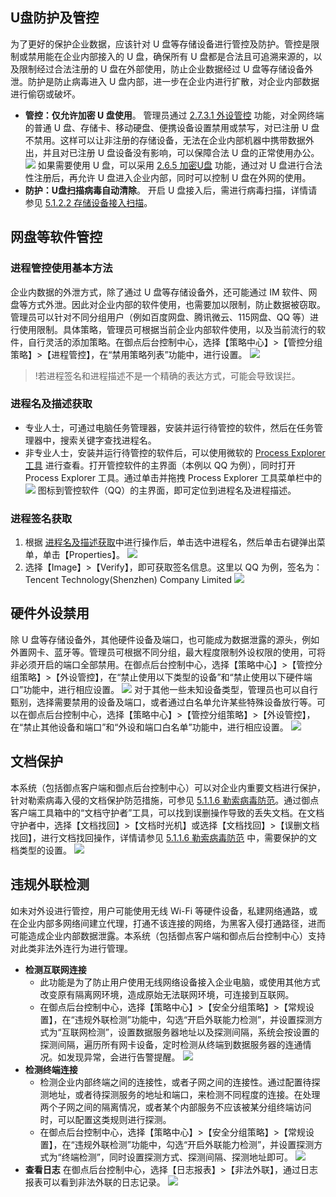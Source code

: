 ## U盘防护及管控
为了更好的保护企业数据，应该针对 U 盘等存储设备进行管控及防护。管控是限制或禁用能在企业内部接入的 U 盘，确保所有 U 盘都是合法且可追溯来源的，以及限制经过合法注册的 U 盘在外部使用，防止企业数据经过 U 盘等存储设备外泄。防护是防止病毒进入 U 盘内部，进一步在企业内进行扩散，对企业内部数据进行偷窃或破坏。
- **管控：仅允许加密 U 盘使用**。
管理员通过 [2.7.3.1 外设管控](#2.7.3.1-外设管控) 功能，对全网终端的普通 U 盘、存储卡、移动硬盘、便携设备设置禁用或禁写，对已注册 U 盘不禁用。这样可以让非注册的存储设备，无法在企业内部机器中携带数据外出，并且对已注册 U 盘设备没有影响，可以保障合法 U 盘的正常使用办公。
![](https://main.qcloudimg.com/raw/577273ad9829eaa32f1156226172a104.png)
如果需要使用 U 盘，可以采用 [2.6.5 加密U盘](#2.6.5-加密U盘) 功能，通过对 U 盘进行合法性注册后，再允许 U 盘进入企业内部，同时可以控制 U 盘在外网的使用。
- **防护：U盘扫描病毒自动清除**。
开启 U 盘接入后，需进行病毒扫描，详情请参见 [5.1.2.2 存储设备接入扫描](#5.1.2.2-存储设备接入扫描)。

## 网盘等软件管控

### 进程管控使用基本方法
企业内数据的外泄方式，除了通过 U 盘等存储设备外，还可能通过 IM 软件、网盘等方式外泄。因此对企业内部的软件使用，也需要加以限制，防止数据被窃取。
管理员可以针对不同分组用户（例如百度网盘、腾讯微云、115网盘、QQ 等）进行使用限制。具体策略，管理员可根据当前企业内部软件使用，以及当前流行的软件，自行灵活的添加策略。在御点后台控制中心，选择【策略中心】>【管控分组策略】>【进程管控】，在“禁用策略列表”功能中，进行设置。
![](https://main.qcloudimg.com/raw/4bd2b5f146c35e4ccf9aae9188561706.png)
>!若进程签名和进程描述不是一个精确的表达方式，可能会导致误拦。

<span id= "jcmhq"></span>
### 进程名及描述获取
- 专业人士，可通过电脑任务管理器，安装并运行待管控的软件，然后在任务管理器中，搜索关键字查找进程名。
- 非专业人士，安装并运行待管控的软件后，可以使用微软的 [Process Explorer 工具](https://docs.microsoft.com/en-us/sysinternals/downloads/process-explorer) 进行查看。打开管控软件的主界面（本例以 QQ 为例），同时打开 Process Explorer 工具。通过单击并拖拽 Process Explorer 工具菜单栏中的<img src="https://main.qcloudimg.com/raw/900447ed55d8d16131f416f50db04e78.png" style="margin:0;"> 图标到管控软件（QQ）的主界面，即可定位到进程名及进程描述。

### 进程签名获取

1. 根据 [进程名及描述获取](#jcmhq)中进行操作后，单击选中进程名，然后单击右键弹出菜单，单击【Properties】。
![](https://main.qcloudimg.com/raw/d4b947281a6b10f1f6bc3df77933e5b7.png)
2. 选择【Image】>【Verify】，即可获取签名信息。这里以 QQ 为例，签名为：Tencent Technology(Shenzhen) Company Limited
![](https://main.qcloudimg.com/raw/ce634248121eb115dd17ba9142cb2d39.png)

## 硬件外设禁用
除 U 盘等存储设备外，其他硬件设备及端口，也可能成为数据泄露的源头，例如外置网卡、蓝牙等。管理员可根据不同分组，最大程度限制外设权限的使用，可将非必须开启的端口全部禁用。在御点后台控制中心，选择【策略中心】>【管控分组策略】>【外设管控】，在“禁止使用以下类型的设备”和“禁止使用以下硬件端口”功能中，进行相应设置。
![](https://main.qcloudimg.com/raw/44b4952d8c195fd6277c70ad0a4b275d.png)
对于其他一些未知设备类型，管理员也可以自行甄别，选择需要禁用的设备及端口，或者通过白名单允许某些特殊设备放行等。可以在御点后台控制中心，选择【策略中心】>【管控分组策略】>【外设管控】，在“禁止其他设备和端口”和“外设和端口白名单”功能中，进行相应设置。
![](https://main.qcloudimg.com/raw/2b801d01eb942467eedcee7be934d7e9.png)

## 文档保护
本系统（包括御点客户端和御点后台控制中心）可以对企业内重要文档进行保护，针对勒索病毒入侵的文档保护防范措施，可参见 [5.1.1.6 勒索病毒防范](#5.1.1.6-勒索病毒防范)。通过御点客户端工具箱中的“文档守护者”工具，可以找到误删操作导致的丢失文档。在文档守护者中，选择【文档找回】>【文档时光机】或选择【文档找回】>【误删文档找回】，进行文档找回操作，详情请参见 [5.1.1.6 勒索病毒防范](#5.1.1.6-勒索病毒防范) 中，需要保护的文档类型的设置。
![](https://main.qcloudimg.com/raw/b2858f96ea8e96251ee91bab18b852a9.png)

## 违规外联检测
如未对外设进行管控，用户可能使用无线 Wi-Fi 等硬件设备，私建网络通路，或在企业内部多网络间建立代理，打通不该连接的网络，为黑客入侵打通路径，进而可能造成企业内部数据泄露。本系统（包括御点客户端和御点后台控制中心）支持对此类非法外连行为进行管理。
- **检测互联网连接**
	- 此功能是为了防止用户使用无线网络设备接入企业电脑，或使用其他方式改变原有隔离网环境，造成原始无法联网环境，可连接到互联网。
	- 在御点后台控制中心，选择【策略中心】>【安全分组策略】>【常规设置】，在“违规外联检测”功能中，勾选“开启外联能力检测”，并设置探测方式为“互联网检测”，设置数据服务器地址以及探测间隔，系统会按设置的探测间隔，遍历所有网卡设备，定时检测从终端到数据服务器的连通情况。如发现异常，会进行告警提醒。
![](https://main.qcloudimg.com/raw/8657cacdea0762f57c7f644bb7abb686.png)
- **检测终端连接**
	- 检测企业内部终端之间的连接性，或者子网之间的连接性。通过配置待探测地址，或者待探测服务的地址和端口，来检测不同程度的连接。在处理两个子网之间的隔离情况，或者某个内部服务不应该被某分组终端访问时，可以配置这类规则进行探测。
	- 在御点后台控制中心，选择【策略中心】>【安全分组策略】>【常规设置】，在“违规外联检测”功能中，勾选“开启外联能力检测”，并设置探测方式为“终端检测”，同时设置探测方式、探测间隔、探测地址即可。
![](https://main.qcloudimg.com/raw/10cc08d2dda4ae028aecc8ca34bff4cc.png)
- **查看日志**
在御点后台控制中心，选择【日志报表】>【非法外联】，通过日志报表可以看到非法外联的日志记录。
![](https://main.qcloudimg.com/raw/2ef9080173f9441e27a8005f2f0f64e2.png)